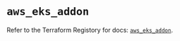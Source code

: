 # `aws_eks_addon`

Refer to the Terraform Registory for docs: [`aws_eks_addon`](https://registry.terraform.io/providers/hashicorp/aws/5.6.1/docs/resources/eks_addon).
